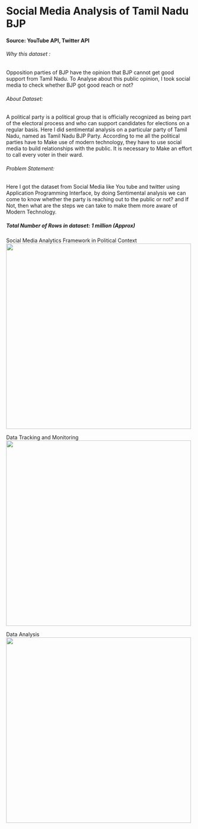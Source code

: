 <H1><br>Social Media Analysis of Tamil Nadu BJP </br></h1>
<h4>Source: YouTube API, Twitter API</h4>

<h6>Why this dataset :</h6>
<p>Opposition parties of BJP have the opinion that BJP cannot get good support from Tamil Nadu. To Analyse about this public opinion, I took social media to check whether BJP got good reach or not?</p>



<h6>About Dataset:</h6>
<p>A political party is a political group that is officially recognized as being part of the
electoral process and who can support candidates for elections on a regular basis. Here I did
sentimental analysis on a particular party of Tamil Nadu, named as Tamil Nadu BJP Party.
According to me all the political parties have to Make use of modern technology, they have
to use social media to build relationships with the public. It is necessary to Make an effort to
call every voter in their ward.</p>

<h6>Problem Statement:</h6>
<p>Here I got the dataset from Social Media like You tube and twitter using Application
Programming Interface, by doing Sentimental analysis we can come to know whether the party
is reaching out to the public or not? and If Not, then what are the steps we can take to make
them more aware of Modern Technology.</p>
  
  <h5>Total Number of Rows in dataset: 1 million (Approx)</h5>


Social Media Analytics Framework in Political Context  
<img src="https://user-images.githubusercontent.com/103558624/233795941-b12873f5-f56c-4ec9-983a-a9d4b92a4a83.png" width="500"/>

Data Tracking and Monitoring  
<img src="https://user-images.githubusercontent.com/103558624/233796197-b15edca3-e5ee-4655-b9ff-616d0fa22384.png" width="500"/>

Data Analysis  
<img src="https://user-images.githubusercontent.com/103558624/233796249-d7af5493-c678-49b3-b5ba-c2169a3962fd.png" width="500"/>
